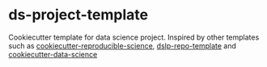 # ds-project-template

Cookiecutter template for data science project. Inspired by other templates such as
[cookiecutter-reproducible-science](https://github.com/mkrapp/cookiecutter-reproducible-science),
[dslp-repo-template](https://github.com/dslp/dslp-repo-template/)
and 
[cookiecutter-data-science](https://github.com/drivendata/cookiecutter-data-science)

